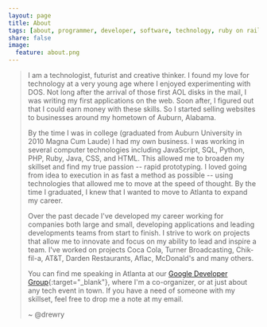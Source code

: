 ```yaml
---
layout: page
title: About
tags: [about, programmer, developer, software, technology, ruby on rails, swift, resume, portfolio]
share: false
image:
  feature: about.png
---
```


> I am a technologist, futurist and creative thinker. I found my love for technology at a very young age where I enjoyed experimenting with DOS. Not long after the arrival of those first AOL disks in the mail, I was writing my first applications on the web. Soon after, I figured out that I could earn money with these skills. So I started selling websites to businesses around my hometown of Auburn, Alabama.
>
> By the time I was in college (graduated from Auburn University in 2010 Magna Cum Laude) I had my own business. I was working in several computer technologies including JavaScript, SQL, Python, PHP, Ruby, Java, CSS, and HTML. This allowed me to broaden my skillset and find my true passion -- rapid prototyping. I loved going from idea to execution in as fast a method as possible -- using technologies that allowed me to move at the speed of thought. By the time I graduated, I knew that I wanted to move to Atlanta to expand my career.
>
> Over the past decade I've developed my career working for companies both large and small, developing applications and leading developments teams from start to finish. I strive to work on projects that allow me to innovate and focus on my ability to lead and inspire a team. I've worked on projects Coca Cola, Turner Broadcasting, Chik-fil-a, AT&T, Darden Restaurants, Aflac, McDonald's and many others.
>
> You can find me speaking in Atlanta at our [Google Developer Group](http://www.meetup.com/gdg-atlanta/){:target="_blank"}, where I'm a co-organizer, or at just about any tech event in town. If you have a need of someone with my skillset, feel free to drop me a note at my email.
>
> ~ @drewry